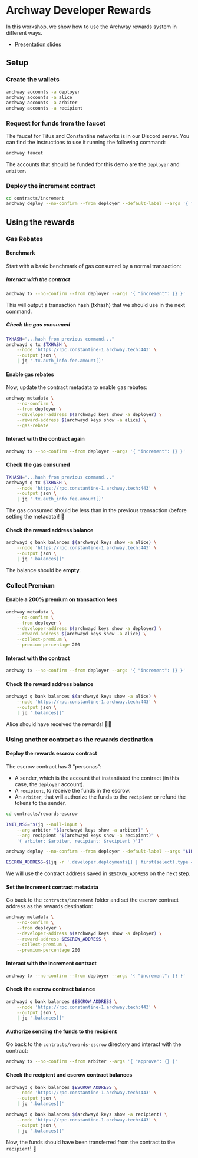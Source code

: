 # Archway Developer Rewards

In this workshop, we show how to use the Archway rewards system in different ways.

- [Presentation slides](./presentation/Archway-Developer-Rewards-with-CosmWasm.pdf)

## Setup

### Create the wallets

```bash
archway accounts -a deployer
archway accounts -a alice
archway accounts -a arbiter
archway accounts -a recipient
```

### Request for funds from the faucet

The faucet for Titus and Constantine networks is in our Discord server. You can find the instructions to use it running the following command:

```bash
archway faucet
```

The accounts that should be funded for this demo are the `deployer` and `arbiter`.

### Deploy the increment contract

```bash
cd contracts/increment
archway deploy --no-confirm --from deployer --default-label --args '{ "count": 0 }'
```

## Using the rewards

### Gas Rebates

#### Benchmark

Start with a basic benchmark of gas consumed by a normal transaction:

##### Interact with the contract

```bash
archway tx --no-confirm --from deployer --args '{ "increment": {} }'
```

This will output a transaction hash (txhash) that we should use in the next command.

##### Check the gas consumed

```bash
TXHASH="...hash from previous command..."
archwayd q tx $TXHASH \
    --node 'https://rpc.constantine-1.archway.tech:443' \
    --output json \
    | jq '.tx.auth_info.fee.amount[]'
```

#### Enable gas rebates

Now, update the contract metadata to enable gas rebates:

```bash
archway metadata \
    --no-confirm \
    --from deployer \
    --developer-address $(archwayd keys show -a deployer) \
    --reward-address $(archwayd keys show -a alice) \
    --gas-rebate
```

#### Interact with the contract again

```bash
archway tx --no-confirm --from deployer --args '{ "increment": {} }'
```

#### Check the gas consumed

```bash
TXHASH="...hash from previous command..."
archwayd q tx $TXHASH \
    --node 'https://rpc.constantine-1.archway.tech:443' \
    --output json \
    | jq '.tx.auth_info.fee.amount[]'
```

The gas consumed should be less than in the previous transaction (before setting the metadata)! 🤑

#### Check the reward address balance

```bash
archwayd q bank balances $(archwayd keys show -a alice) \
    --node 'https://rpc.constantine-1.archway.tech:443' \
    --output json \
    | jq '.balances[]'
```

The balance should be **empty**.

### Collect Premium

#### Enable a 200% premium on transaction fees

```bash
archway metadata \
    --no-confirm \
    --from deployer \
    --developer-address $(archwayd keys show -a deployer) \
    --reward-address $(archwayd keys show -a alice) \
    --collect-premium \
    --premium-percentage 200
```

#### Interact with the contract

```bash
archway tx --no-confirm --from deployer --args '{ "increment": {} }'
```

#### Check the reward address balance

```bash
archwayd q bank balances $(archwayd keys show -a alice) \
    --node 'https://rpc.constantine-1.archway.tech:443' \
    --output json \
    | jq '.balances[]'
```

Alice should have received the rewards! 🙌🏻

### Using another contract as the rewards destination

#### Deploy the rewards escrow contract

The escrow contract has 3 "personas":

- A sender, which is the account that instantiated the contract (in this case, the `deployer` account).
- A `recipient`, to receive the funds in the escrow.
- An `arbiter`, that will authorize the funds to the `recipient` or refund the tokens to the sender.

```bash
cd contracts/rewards-escrow

INIT_MSG="$(jq --null-input \
    --arg arbiter "$(archwayd keys show -a arbiter)" \
    --arg recipient "$(archwayd keys show -a recipient)" \
    '{ arbiter: $arbiter, recipient: $recipient }')"

archway deploy --no-confirm --from deployer --default-label --args "$INIT_MSG"

ESCROW_ADDRESS=$(jq -r '.developer.deployments[] | first(select(.type == "instantiate")) | .address' config.json)
```

We will use the contract address saved in `$ESCROW_ADDRESS` on the next step.


#### Set the increment contract metadata

Go back to the `contracts/increment` folder and set the escrow contract address as the rewards destination:

```bash
archway metadata \
    --no-confirm \
    --from deployer \
    --developer-address $(archwayd keys show -a deployer) \
    --reward-address $ESCROW_ADDRESS \
    --collect-premium \
    --premium-percentage 200
```

#### Interact with the increment contract

```bash
archway tx --no-confirm --from deployer --args '{ "increment": {} }'
```

#### Check the escrow contract balance

```bash
archwayd q bank balances $ESCROW_ADDRESS \
    --node 'https://rpc.constantine-1.archway.tech:443' \
    --output json \
    | jq '.balances[]'
```

#### Authorize sending the funds to the recipient

Go back to the `contracts/rewards-escrow` directory and interact with the contract:

```bash
archway tx --no-confirm --from arbiter --args '{ "approve": {} }'
```

#### Check the recipient and escrow contract balances

```bash
archwayd q bank balances $ESCROW_ADDRESS \
    --node 'https://rpc.constantine-1.archway.tech:443' \
    --output json \
    | jq '.balances[]'

archwayd q bank balances $(archwayd keys show -a recipient) \
    --node 'https://rpc.constantine-1.archway.tech:443' \
    --output json \
    | jq '.balances[]'
```

Now, the funds should have been transferred from the contract to the `recipient`! 🎉
